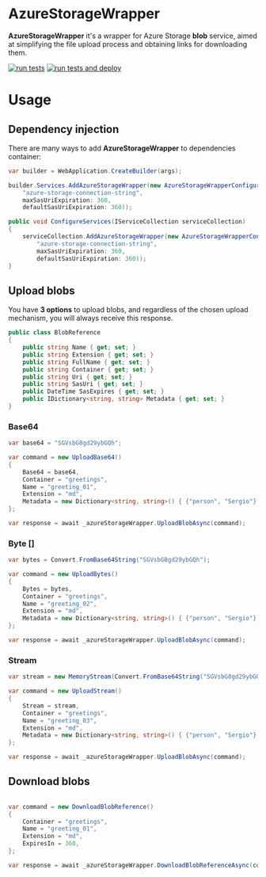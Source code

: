 # AzureStorageWrapper

**AzureStorageWrapper** it's a wrapper for Azure Storage **blob** service, aimed at simplifying the file upload process and obtaining links for downloading them.

[![run tests](https://github.com/sergiobarriel/azure.storage.wrapper/actions/workflows/run-tests.yml/badge.svg?branch=dev)](https://github.com/sergiobarriel/azure.storage.wrapper/actions/workflows/run-tests.yml) 
[![run tests and deploy](https://github.com/sergiobarriel/azure.storage.wrapper/actions/workflows/run-tests-and-deploy.yml/badge.svg?branch=main)](https://github.com/sergiobarriel/azure.storage.wrapper/actions/workflows/run-tests-and-deploy.yml)

# Usage

## Dependency injection

There are many ways to add **AzureStorageWrapper** to dependencies container:

```csharp
var builder = WebApplication.CreateBuilder(args);

builder.Services.AddAzureStorageWrapper(new AzureStorageWrapperConfiguration(
    "azure-storage-connection-string",
    maxSasUriExpiration: 360, 
    defaultSasUriExpiration: 360));
```

```csharp
public void ConfigureServices(IServiceCollection serviceCollection)
{
    serviceCollection.AddAzureStorageWrapper(new AzureStorageWrapperConfiguration(
        "azure-storage-connection-string", 
        maxSasUriExpiration: 360, 
        defaultSasUriExpiration: 360));
}
```
## Upload blobs

You have **3 options** to upload blobs, and regardless of the chosen upload mechanism, you will always receive this response.

```csharp
public class BlobReference
{
    public string Name { get; set; }
    public string Extension { get; set; }
    public string FullName { get; set; }
    public string Container { get; set; }
    public string Uri { get; set; }
    public string SasUri { get; set; }
    public DateTime SasExpires { get; set; }
    public IDictionary<string, string> Metadata { get; set; }
}
```

### Base64

```csharp
var base64 = "SGVsbG8gd29ybGQh";

var command = new UploadBase64()
{
    Base64 = base64,
    Container = "greetings",
    Name = "greeting_01",
    Extension = "md",
    Metadata = new Dictionary<string, string>() { {"person", "Sergio"} }
};

var response = await _azureStorageWrapper.UploadBlobAsync(command);
```

### Byte []

```csharp
var bytes = Convert.FromBase64String("SGVsbG8gd29ybGQh");

var command = new UploadBytes()
{
    Bytes = bytes,
    Container = "greetings",
    Name = "greeting_02",
    Extension = "md",
    Metadata = new Dictionary<string, string>() { {"person", "Sergio"} }
};

var response = await _azureStorageWrapper.UploadBlobAsync(command);
```

### Stream

```csharp
var stream = new MemoryStream(Convert.FromBase64String("SGVsbG8gd29ybGQh"));

var command = new UploadStream()
{
    Stream = stream,
    Container = "greetings",
    Name = "greeting_03",
    Extension = "md",
    Metadata = new Dictionary<string, string>() { {"person", "Sergio"} }
};

var response = await _azureStorageWrapper.UploadBlobAsync(command);
```

## Download blobs

```csharp

var command = new DownloadBlobReference()
{
    Container = "greetings",
    Name = "greeting_01",
    Extension = "md",
    ExpiresIn = 360,
};

var response = await _azureStorageWrapper.DownloadBlobReferenceAsync(command);

```